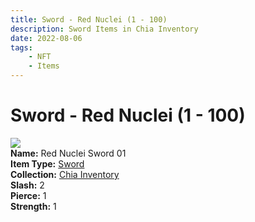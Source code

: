 ```yaml
---
title: Sword - Red Nuclei (1 - 100)
description: Sword Items in Chia Inventory
date: 2022-08-06
tags:
    - NFT
    - Items
---
```


# Sword - Red Nuclei (1 - 100)
<div class="item_thumbnail">
<a href="#"><img loading="lazy" src="https://i6b5oljksfziqkgn3cta7ntntqboilc6i6stfvwwznwutpunm4.arweave.net/R4PXLSqRcogozdimD7ZtnALkLF-5HpTLW1sttSb6NZ0"></a><br/>
<div><strong>Name:</strong> Red Nuclei Sword 01</div>
<div><strong>Item Type:</strong> <a href="#">Sword</a></div>
<div><strong>Collection:</strong> <a href="https://www.spacescan.io/xch/nft/collection/col16fpva26fhdjp2echs3cr7c30gzl7qe67hu9grtsjcqldz354asjsyzp6wx">Chia Inventory</a></div>
<div><strong>Slash:</strong> 2</div>
<div><strong>Pierce:</strong> 1</div>
<div><strong>Strength:</strong> 1</div>
</div>

